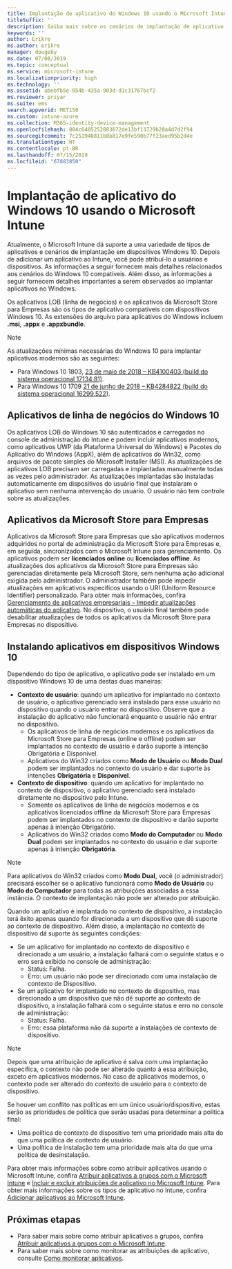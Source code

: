 ```yaml
---
title: Implantação de aplicativo do Windows 10 usando o Microsoft Intune
titleSuffix: ''
description: Saiba mais sobre os cenários de implantação de aplicativo do Windows 10 disponíveis no Microsoft Intune.
keywords: ''
author: Erikre
ms.author: erikre
manager: dougeby
ms.date: 07/08/2019
ms.topic: conceptual
ms.service: microsoft-intune
ms.localizationpriority: high
ms.technology: ''
ms.assetid: abebfb5e-054b-435a-903d-d1c31767bcf2
ms.reviewer: priyar
ms.suite: ems
search.appverid: MET150
ms.custom: intune-azure
ms.collection: M365-identity-device-management
ms.openlocfilehash: 804c6485252883672de13bf13729b28a4d7d2f94
ms.sourcegitcommit: 7c251948811b8b817e9fe590b77f23aed95b2d4e
ms.translationtype: HT
ms.contentlocale: pt-BR
ms.lasthandoff: 07/15/2019
ms.locfileid: "67883850"
---
```

# <a name="windows-10-app-deployment-using-microsoft-intune"></a>Implantação de aplicativo do Windows 10 usando o Microsoft Intune 

Atualmente, o Microsoft Intune dá suporte a uma variedade de tipos de aplicativos e cenários de implantação em dispositivos Windows 10. Depois de adicionar um aplicativo ao Intune, você pode atribuí-lo a usuários e dispositivos. As informações a seguir fornecem mais detalhes relacionados aos cenários do Windows 10 compatíveis. Além disso, as informações a seguir fornecem detalhes importantes a serem observados ao implantar aplicativos no Windows. 

Os aplicativos LOB (linha de negócios) e os aplicativos da Microsoft Store para Empresas são os tipos de aplicativo compatíveis com dispositivos Windows 10. As extensões do arquivo para aplicativos do Windows incluem **.msi**, **.appx** e **.appxbundle**.  

> [!Note]
> As atualizações mínimas necessárias do Windows 10 para implantar aplicativos modernos são as seguintes:
> - Para Windows 10 1803, [23 de maio de 2018 – KB4100403 (build do sistema operacional 17134.81)](https://support.microsoft.com/help/4100403/windows-10-update-kb4100403).
> - Para Windows 10 1709 [21 de junho de 2018 – KB4284822 (build do sistema operacional 16299.522)](https://support.microsoft.com/help/4284822).

## <a name="windows-10-line-of-business-apps"></a>Aplicativos de linha de negócios do Windows 10

Os aplicativos LOB do Windows 10 são autenticados e carregados no console de administração do Intune e podem incluir aplicativos modernos, como aplicativos UWP (da Plataforma Universal do Windows) e Pacotes do Aplicativo do Windows (AppX), além de aplicativos do Win32, como arquivos de pacote simples do Microsoft Installer (MSI). As atualizações de aplicativos LOB precisam ser carregadas e implantadas manualmente todas as vezes pelo administrador. As atualizações implantadas são instaladas automaticamente em dispositivos do usuário final que instalaram o aplicativo sem nenhuma intervenção do usuário. O usuário não tem controle sobre as atualizações. 

## <a name="microsoft-store-for-business-apps"></a>Aplicativos da Microsoft Store para Empresas

Aplicativos da Microsoft Store para Empresas que são aplicativos modernos adquiridos no portal de administração da Microsoft Store para Empresas e, em seguida, sincronizados com o Microsoft Intune para gerenciamento. Os aplicativos podem ser **licenciados online** ou **licenciados offline**. As atualizações dos aplicativos da Microsoft Store para Empresas são gerenciadas diretamente pela Microsoft Store, sem nenhuma ação adicional exigida pelo administrador. O administrador também pode impedir atualizações em aplicativos específicos usando o URI (Uniform Resource Identifier) personalizado. Para obter mais informações, confira [Gerenciamento de aplicativos empresariais – Impedir atualizações automáticas do aplicativo](https://docs.microsoft.com/windows/client-management/mdm/enterprise-app-management#prevent-app-from-automatic-updates). No dispositivo, o usuário final também pode desabilitar atualizações de todos os aplicativos da Microsoft Store para Empresas no dispositivo. 

## <a name="installing-apps-on-windows-10-devices"></a>Instalando aplicativos em dispositivos Windows 10
Dependendo do tipo de aplicativo, o aplicativo pode ser instalado em um dispositivo Windows 10 de uma destas duas maneiras:

- **Contexto de usuário**: quando um aplicativo for implantado no contexto de usuário, o aplicativo gerenciado será instalado para esse usuário no dispositivo quando o usuário entrar no dispositivo. Observe que a instalação do aplicativo não funcionará enquanto o usuário não entrar no dispositivo. 
  - Os aplicativos de linha de negócios modernos e os aplicativos da Microsoft Store para Empresas (online e offline) podem ser implantados no contexto de usuário e darão suporte à intenção Obrigatória e Disponível.
  - Aplicativos do Win32 criados como **Modo de Usuário** ou **Modo Dual** podem ser implantados no contexto do usuário e dar suporte às intenções **Obrigatória** e **Disponível**. 
- **Contexto de dispositivo**: quando um aplicativo for implantado no contexto de dispositivo, o aplicativo gerenciado será instalado diretamente no dispositivo pelo Intune.
  - Somente os aplicativos de linha de negócios modernos e os aplicativos licenciados offline da Microsoft Store para Empresas podem ser implantados no contexto de dispositivo e darão suporte apenas à intenção Obrigatório.
  - Aplicativos do Win32 criados como **Modo do Computador** ou **Modo Dual** podem ser implantados no contexto do usuário e dar suporte apenas à intenção **Obrigatória**.

> [!NOTE]
> Para aplicativos do Win32 criados como **Modo Dual**, você (o administrador) precisará escolher se o aplicativo funcionará como **Modo de Usuário** ou **Modo do Computador** para todas as atribuições associadas a essa instância. O contexto de implantação não pode ser alterado por atribuição.  

Quando um aplicativo é implantado no contexto de dispositivo, a instalação terá êxito apenas quando for direcionada a um dispositivo que dê suporte ao contexto de dispositivo. Além disso, a implantação no contexto de dispositivo dá suporte às seguintes condições:
- Se um aplicativo for implantado no contexto de dispositivo e direcionado a um usuário, a instalação falhará com o seguinte status e o erro será exibido no console de administração:
  - Status: Falha.
  - Erro: um usuário não pode ser direcionado com uma instalação de contexto de Dispositivo.
- Se um aplicativo for implantado no contexto de dispositivo, mas direcionado a um dispositivo que não dê suporte ao contexto de dispositivo, a instalação falhará com o seguinte status e erro no console de administração:
  - Status: Falha.
  - Erro: essa plataforma não dá suporte a instalações de contexto de dispositivo. 

> [!Note]
> Depois que uma atribuição de aplicativo é salva com uma implantação específica, o contexto não pode ser alterado quanto à essa atribuição, exceto em aplicativos modernos. No caso de aplicativos modernos, o contexto pode ser alterado do contexto de usuário para o contexto de dispositivo. 

Se houver um conflito nas políticas em um único usuário/dispositivo, estas serão as prioridades de política que serão usadas para determinar a política final:
- Uma política de contexto de dispositivo tem uma prioridade mais alta do que uma política de contexto de usuário. 
- Uma política de instalação tem uma prioridade mais alta do que uma política de desinstalação.

Para obter mais informações sobre como atribuir aplicativos usando o Microsoft Intune, confira [Atribuir aplicativos a grupos com o Microsoft Intune](apps-deploy.md) e [Incluir e excluir atribuições de aplicativo no Microsoft Intune](apps-inc-exl-assignments.md). Para obter mais informações sobre os tipos de aplicativo no Intune, confira [Adicionar aplicativos ao Microsoft Intune](apps-add.md).

## <a name="next-steps"></a>Próximas etapas

- Para saber mais sobre como atribuir aplicativos a grupos, confira [Atribuir aplicativos a grupos com o Microsoft Intune](apps-deploy.md).
- Para saber mais sobre como monitorar as atribuições de aplicativo, consulte [Como monitorar aplicativos](apps-monitor.md).
